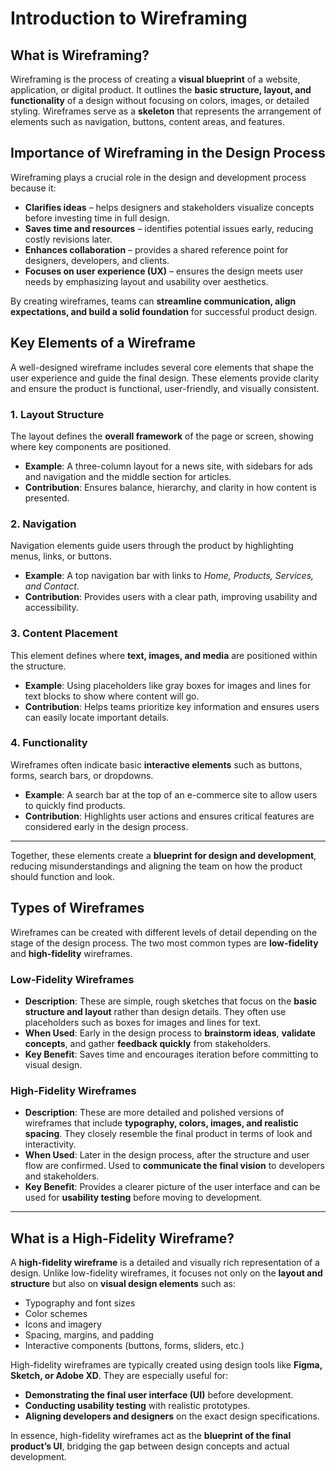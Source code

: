 # Introduction to Wireframing  

## What is Wireframing?  
Wireframing is the process of creating a **visual blueprint** of a website, application, or digital product. It outlines the **basic structure, layout, and functionality** of a design without focusing on colors, images, or detailed styling. Wireframes serve as a **skeleton** that represents the arrangement of elements such as navigation, buttons, content areas, and features.  

## Importance of Wireframing in the Design Process  
Wireframing plays a crucial role in the design and development process because it:  

- **Clarifies ideas** – helps designers and stakeholders visualize concepts before investing time in full design.  
- **Saves time and resources** – identifies potential issues early, reducing costly revisions later.  
- **Enhances collaboration** – provides a shared reference point for designers, developers, and clients.  
- **Focuses on user experience (UX)** – ensures the design meets user needs by emphasizing layout and usability over aesthetics.  

By creating wireframes, teams can **streamline communication, align expectations, and build a solid foundation** for successful product design.  

## Key Elements of a Wireframe  

A well-designed wireframe includes several core elements that shape the user experience and guide the final design. These elements provide clarity and ensure the product is functional, user-friendly, and visually consistent.  

### 1. Layout Structure  
The layout defines the **overall framework** of the page or screen, showing where key components are positioned.  
- **Example**: A three-column layout for a news site, with sidebars for ads and navigation and the middle section for articles.  
- **Contribution**: Ensures balance, hierarchy, and clarity in how content is presented.  

### 2. Navigation  
Navigation elements guide users through the product by highlighting menus, links, or buttons.  
- **Example**: A top navigation bar with links to *Home, Products, Services, and Contact*.  
- **Contribution**: Provides users with a clear path, improving usability and accessibility.  

### 3. Content Placement  
This element defines where **text, images, and media** are positioned within the structure.  
- **Example**: Using placeholders like gray boxes for images and lines for text blocks to show where content will go.  
- **Contribution**: Helps teams prioritize key information and ensures users can easily locate important details.  

### 4. Functionality  
Wireframes often indicate basic **interactive elements** such as buttons, forms, search bars, or dropdowns.  
- **Example**: A search bar at the top of an e-commerce site to allow users to quickly find products.  
- **Contribution**: Highlights user actions and ensures critical features are considered early in the design process.  

---  

Together, these elements create a **blueprint for design and development**, reducing misunderstandings and aligning the team on how the product should function and look.

## Types of Wireframes  

Wireframes can be created with different levels of detail depending on the stage of the design process. The two most common types are **low-fidelity** and **high-fidelity** wireframes.  

### Low-Fidelity Wireframes  
- **Description**: These are simple, rough sketches that focus on the **basic structure and layout** rather than design details. They often use placeholders such as boxes for images and lines for text.  
- **When Used**: Early in the design process to **brainstorm ideas**, **validate concepts**, and gather **feedback quickly** from stakeholders.  
- **Key Benefit**: Saves time and encourages iteration before committing to visual design.  

### High-Fidelity Wireframes  
- **Description**: These are more detailed and polished versions of wireframes that include **typography, colors, images, and realistic spacing**. They closely resemble the final product in terms of look and interactivity.  
- **When Used**: Later in the design process, after the structure and user flow are confirmed. Used to **communicate the final vision** to developers and stakeholders.  
- **Key Benefit**: Provides a clearer picture of the user interface and can be used for **usability testing** before moving to development.  

---

## What is a High-Fidelity Wireframe?  

A **high-fidelity wireframe** is a detailed and visually rich representation of a design. Unlike low-fidelity wireframes, it focuses not only on the **layout and structure** but also on **visual design elements** such as:  

- Typography and font sizes  
- Color schemes  
- Icons and imagery  
- Spacing, margins, and padding  
- Interactive components (buttons, forms, sliders, etc.)  

High-fidelity wireframes are typically created using design tools like **Figma, Sketch, or Adobe XD**. They are especially useful for:  

- **Demonstrating the final user interface (UI)** before development.  
- **Conducting usability testing** with realistic prototypes.  
- **Aligning developers and designers** on the exact design specifications.  

In essence, high-fidelity wireframes act as the **blueprint of the final product’s UI**, bridging the gap between design concepts and actual development.  
  

